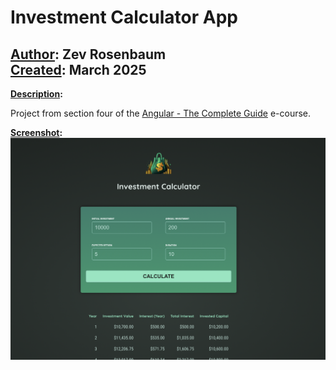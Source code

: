 # Investment Calculator App

## <u>Author</u>: Zev Rosenbaum<br><u>Created</u>: March 2025

<u>**Description</u>:**<br>

Project from section four of the [Angular - The Complete Guide](https://www.udemy.com/course/the-complete-guide-to-angular-2/?couponCode=KEEPLEARNING) e-course.

<u>**Screenshot</u>:**<br>
![screenshot of app](image.png)
